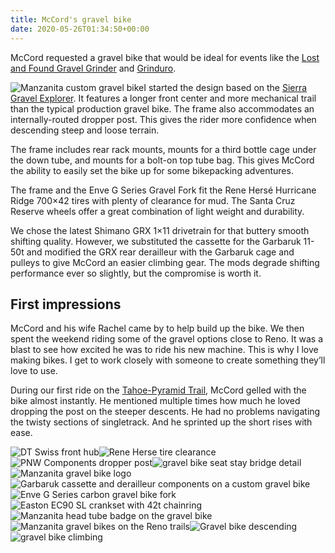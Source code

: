 ```yaml
---
title: McCord's gravel bike
date: 2020-05-26T01:34:50+00:00
---
```

McCord requested a gravel bike that would be ideal for events like the [Lost and Found Gravel Grinder](https://sierratrails.org/event/lost-and-found-gravel-grinder/) and [Grinduro](https://grinduro.com/).

![Manzanita custom gravel bike](../../uploads/Manzanita_gravel_bike.jpeg)I started the design based on the [Sierra Gravel Explorer](https://manzanitacycles.com/sierra-gravel-bike/). It features a longer front center and more mechanical trail than the typical production gravel bike. The frame also accommodates an internally-routed dropper post. This gives the rider more confidence when descending steep and loose terrain.

The frame includes rear rack mounts, mounts for a third bottle cage under the down tube, and mounts for a bolt-on top tube bag. This gives McCord the ability to easily set the bike up for some bikepacking adventures.

The frame and the Enve G Series Gravel Fork fit the Rene Hersé Hurricane Ridge 700×42 tires with plenty of clearance for mud. The Santa Cruz Reserve wheels offer a great combination of light weight and durability.

We chose the latest Shimano GRX 1×11 drivetrain for that buttery smooth shifting quality. However, we substituted the cassette for the Garbaruk 11-50t and modified the GRX rear derailleur with the Garbaruk cage and pulleys to give McCord an easier climbing gear. The mods degrade shifting performance ever so slightly, but the compromise is worth it.

## First impressions

McCord and his wife Rachel came by to help build up the bike. We then spent the weekend riding some of the gravel options close to Reno. It was a blast to see how excited he was to ride his new machine. This is why I love making bikes. I get to work closely with someone to create something they’ll love to use.

During our first ride on the [Tahoe-Pyramid Trail](https://tahoepyramidtrail.org/tahoe-pyramid-trail-overview-and-safety/), McCord gelled with the bike almost instantly. He mentioned multiple times how much he loved dropping the post on the steeper descents. He had no problems navigating the twisty sections of singletrack. And he sprinted up the short rises with ease.

![DT Swiss front hub](../../uploads/DT_Swiss_350_front_hub-1.jpeg)![Rene Herse tire clearance](../../uploads/Rene_Herse_tire_clearance.jpeg)![PNW Components dropper post](../../uploads/PNW_components_dropper_post.jpeg)![gravel bike seat stay bridge detail](../../uploads/Manzanita_seatstay_bridge.jpeg)![Manzanita gravel bike logo](../../uploads/Manzanita_downtube_logo.jpeg)![Garbaruk cassette and derailleur components on a custom gravel bike](../../uploads/Garbaruk_11-50t_cassette.jpeg)![Enve G Series carbon gravel bike fork](../../uploads/Enve_G_Series_Fork.jpeg)![Easton EC90 SL crankset with 42t chainring](../../uploads/Easton_EC90SL_crankset.jpeg)![Manzanita head tube badge on the gravel bike](../../uploads/Manzanita_head_tube_badge.jpeg)![Manzanita gravel bikes on the Reno trails](../../uploads/Manzanita_gravel_bikes.jpeg)![Gravel bike descending](../../uploads/Manzanita_Gravel_bike_descent.jpeg)![gravel bike climbing](../../uploads/Manzanita_Gravel_bike_climb.jpeg)
